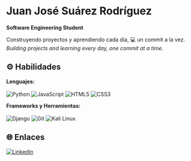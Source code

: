 # Juan José Suárez Rodríguez

**Software Engineering Student**

Construyendo proyectos y aprendiendo cada día, 💻 un commit a la vez.<br>
*Building projects and learning every day, one commit at a time.*

## ⚙️ Habilidades
**Lenguajes:**  
<br>
![Python](https://img.shields.io/badge/Python-3776AB?style=for-the-badge&logo=python&logoColor=white)
![JavaScript](https://img.shields.io/badge/JavaScript-F7DF1E?style=for-the-badge&logo=javascript&logoColor=black)
![HTML5](https://img.shields.io/badge/HTML5-E34F26?style=for-the-badge&logo=html5&logoColor=white)
![CSS3](https://img.shields.io/badge/CSS3-1572B6?style=for-the-badge&logo=css3&logoColor=white)

**Frameworks y Herramientas:**  
<br>
![Django](https://img.shields.io/badge/Django-0A4B33?style=for-the-badge)
![Git](https://img.shields.io/badge/Git-F05032?style=for-the-badge&logo=git&logoColor=white)
![Kali Linux](https://img.shields.io/badge/Kali%20Linux-0B3D91?style=for-the-badge&logo=kali-linux&logoColor=white)

## 🌐 Enlaces
[![LinkedIn](https://img.shields.io/badge/LinkedIn-0A66C2?style=for-the-badge&logo=linkedin&logoColor=white)](https://www)

